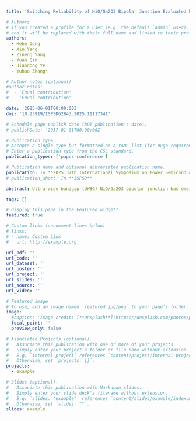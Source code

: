 ```yaml
---
title: 'Switching Reliability of NiO/Ga2O3 Bipolar Junction Evaluated by a Circuit Method'

# Authors
# If you created a profile for a user (e.g. the default `admin` user), write the username (folder name) here
# and it will be replaced with their full name and linked to their profile.
authors:
  - Hehe Gong
  - Xin Yang
  - Zineng Yang
  - Yuan Qin
  - Jiandong Ye
  - Yuhao Zhang*

# Author notes (optional)
#author_notes:
#  - 'Equal contribution'
#  - 'Equal contribution'

date: '2025-06-01T00:00:00Z'
doi: '10.23919/ISPSD62843.2025.11117341'

# Schedule page publish date (NOT publication's date).
# publishDate: '2017-01-01T00:00:00Z'

# Publication type.
# Accepts a single type but formatted as a YAML list (for Hugo requirements).
# Enter a publication type from the CSL standard.
publication_types: ['paper-conference']

# Publication name and optional abbreviated publication name.
publication: In **2025 37th International Symposium on Power Semiconductor Devices and ICs (ISPSD)**
# publication_short: In **ISPSD**

abstract: Ultra-wide bandgap (UWBG) NiO/Ga2O3 bipolar junction has emerged as a critical building block for diverse Ga2O3 power devices, owing to the high breakdown field and avalanche capability. However, the reliability of this bipolar UWBG junction under dynamic switching conditions remains unexplored. In this work, we for the first time characterize the circuit-level switching reliability of large-area NiO/Ga2O3 diodes during continuous 10 A/650 V and 10 A/1.2kV inductive switching. The parametric shift is extracted by reconstructing a large-signal, dynamic I-V curve using the voltage and current waveforms recorded in each switching cycle. The junction shows a decrease in both turn-on voltage (Von) and differential on-resistance (RON-D ) by up to 0.25 V and 36%, respectively, after 107 switching cycles. Such shifts are found to be mitigated under higher switching voltage. Moreover, the circuit test data are compared to the parametric shifts under DC stress. While the parametric shifts under both tests can be characterized by a trapping/de-trapping time constant of ∼4200 s, the magnitude of parametric shifts are higher under the switching stress. The underlying physical mechanisms are discussed. These results provide key references to converter application of NiO/Ga2O3-based power devices and suggest the importance of switching-based methodology for device reliability evaluation.

tags: []

# Display this page in the Featured widget?
featured: true

# Custom links (uncomment lines below)
# links:
# - name: Custom Link
#   url: http://example.org

url_pdf: ''
url_code: ''
url_dataset: ''
url_poster: ''
url_project: ''
url_slides: ''
url_source: ''
url_video: ''

# Featured image
# To use, add an image named `featured.jpg/png` to your page's folder.
image:
  #caption: 'Image credit: [**Unsplash**](https://unsplash.com/photos/pLCdAaMFLTE)'
  focal_point: ''
  preview_only: false

# Associated Projects (optional).
#   Associate this publication with one or more of your projects.
#   Simply enter your project's folder or file name without extension.
#   E.g. `internal-project` references `content/project/internal-project/index.md`.
#   Otherwise, set `projects: []`.
projects:
  - example

# Slides (optional).
#   Associate this publication with Markdown slides.
#   Simply enter your slide deck's filename without extension.
#   E.g. `slides: "example"` references `content/slides/example/index.md`.
#   Otherwise, set `slides: ""`.
slides: example
---
```



